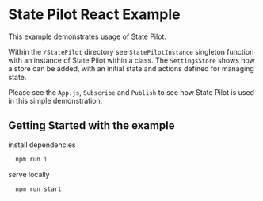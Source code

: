# State Pilot React Example

This example demonstrates usage of State Pilot. 

Within the `/StatePilot` directory see `StatePilotInstance` singleton function with an instance of State Pilot within a class. The `SettingsStore` shows how a store can be added, with an initial state and actions defined for managing state.

Please see the `App.js`, `Subscribe` and `Publish` to see how State Pilot is used in this simple demonstration.

## Getting Started with the example

install dependencies

````javascript
  npm run i
````

serve locally

````javascript
  npm run start
````

